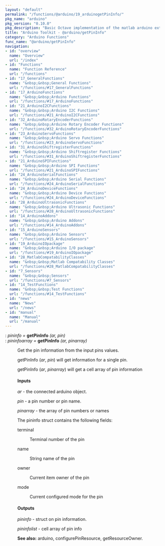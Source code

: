 ```yaml
---
layout: "default"
permalink: "/functions/@arduino/19_arduinogetPinInfo/"
pkg_name: "arduino"
pkg_version: "0.10.0"
pkg_description: "Basic Octave implementation of the matlab arduino extension,  allowing communication to a programmed arduino board to control its  hardware."
title: "Arduino Toolkit - @arduino/getPinInfo"
category: "Arduino Functions"
func_name: "@arduino/getPinInfo"
navigation:
- id: "overview"
  name: "Overview"
  url: "/index"
- id: "Functions"
  name: "Function Reference"
  url: "/functions"
- id: "17_GeneralFunctions"
  name: "&nbsp;&nbsp;General Functions"
  url: "/functions/#17_GeneralFunctions"
- id: "17_ArduinoFunctions"
  name: "&nbsp;&nbsp;Arduino Functions"
  url: "/functions/#17_ArduinoFunctions"
- id: "21_ArduinoI2CFunctions"
  name: "&nbsp;&nbsp;Arduino I2C Functions"
  url: "/functions/#21_ArduinoI2CFunctions"
- id: "32_ArduinoRotaryEncoderFunctions"
  name: "&nbsp;&nbsp;Arduino Rotary Encoder Functions"
  url: "/functions/#32_ArduinoRotaryEncoderFunctions"
- id: "23_ArduinoServoFunctions"
  name: "&nbsp;&nbsp;Arduino Servo Functions"
  url: "/functions/#23_ArduinoServoFunctions"
- id: "31_ArduinoShiftregisterFunctions"
  name: "&nbsp;&nbsp;Arduino Shiftregister Functions"
  url: "/functions/#31_ArduinoShiftregisterFunctions"
- id: "21_ArduinoSPIFunctions"
  name: "&nbsp;&nbsp;Arduino SPI Functions"
  url: "/functions/#21_ArduinoSPIFunctions"
- id: "24_ArduinoSerialFunctions"
  name: "&nbsp;&nbsp;Arduino Serial Functions"
  url: "/functions/#24_ArduinoSerialFunctions"
- id: "24_ArduinoDeviceFunctions"
  name: "&nbsp;&nbsp;Arduino Device Functions"
  url: "/functions/#24_ArduinoDeviceFunctions"
- id: "28_ArduinoUltrasonicFunctions"
  name: "&nbsp;&nbsp;Arduino Ultrasonic Functions"
  url: "/functions/#28_ArduinoUltrasonicFunctions"
- id: "14_ArduinoAddons"
  name: "&nbsp;&nbsp;Arduino Addons"
  url: "/functions/#14_ArduinoAddons"
- id: "15_ArduinoSensors"
  name: "&nbsp;&nbsp;Arduino Sensors"
  url: "/functions/#15_ArduinoSensors"
- id: "19_ArduinoIOpackage"
  name: "&nbsp;&nbsp;Arduino I/O package"
  url: "/functions/#19_ArduinoIOpackage"
- id: "28_MatlabCompatabilityClasses"
  name: "&nbsp;&nbsp;Matlab Compatability Classes"
  url: "/functions/#28_MatlabCompatabilityClasses"
- id: "7_Sensors"
  name: "&nbsp;&nbsp;Sensors"
  url: "/functions/#7_Sensors"
- id: "14_TestFunctions"
  name: "&nbsp;&nbsp;Test Functions"
  url: "/functions/#14_TestFunctions"
- id: "news"
  name: "News"
  url: "/news"
- id: "manual"
  name: "Manual"
  url: "/manual"
---
```

<dl class="def">
<dt id="index-getPinInfo"><span class="category">: </span><span><em><var>pininfo</var> =</em> <strong>getPinInfo</strong> <em>(<var>ar</var>, <var>pin</var>)</em><a href='#index-getPinInfo' class='copiable-anchor'></a></span></dt>
<dt id="index-getPinInfo-1"><span class="category">: </span><span><em><var>pininfoarray</var> =</em> <strong>getPinInfo</strong> <em>(<var>ar</var>, <var>pinarray</var>)</em><a href='#index-getPinInfo-1' class='copiable-anchor'></a></span></dt>
<dd><p>Get the pin information from the input pins values.
</p>
<p>getPinInfo (<var>ar</var>, <var>pin</var>) will get information for a single pin.
</p>
<p>getPinInfo (<var>ar</var>, <var>pinarray</var>) will get a cell array of pin information
</p> 
<span id="Inputs"></span><h4 class="subsubheading">Inputs</h4>
<p><var>ar</var> - the connected arduino object.
</p>
<p><var>pin</var> - a pin number or pin name.
</p>
<p><var>pinarray</var> - the array of pin numbers or names
</p>
<p>The pininfo struct contains the following fields:
 </p><dl compact="compact">
<dt><span>terminal</span></dt>
<dd><p>Terminal number of the pin
 </p></dd>
<dt><span>name</span></dt>
<dd><p>String name of the pin
 </p></dd>
<dt><span>owner</span></dt>
<dd><p>Current item owner of the pin
 </p></dd>
<dt><span>mode</span></dt>
<dd><p>Current configured mode for the pin
 </p></dd>
</dl>

<span id="Outputs"></span><h4 class="subsubheading">Outputs</h4>
<p><var>pininfo</var> - struct on pin information.
</p>
<p><var>pininfolist</var> - cell array of pin info
</p>

<p><strong>See also:</strong> arduino, configurePinResource, getResourceOwner.
 </p></dd></dl>
